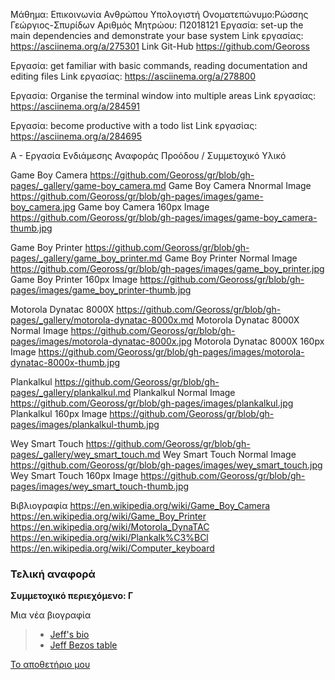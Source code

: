 Μάθημα: Επικοινωνία Ανθρώπου Υπολογιστή
Ονοματεπώνυμο:Ρώσσης Γεώργιος-Σπυρίδων
Αριθμός Μητρώου: Π2018121
Εργασία: set-up the main dependencies and demonstrate your base system
Link εργασίας: https://asciinema.org/a/275301
Link Git-Hub https://github.com/Geoross

Εργασία: get familiar with basic commands, reading documentation and editing files
Link εργασίας: https://asciinema.org/a/278800

Εργασία: Organise the terminal window into multiple areas
Link εργασίας: https://asciinema.org/a/284591

Εργασία: become productive with a todo list
Link εργασίας: https://asciinema.org/a/284695

Α - Εργασία Ενδιάμεσης Αναφοράς Προόδου / Συμμετοχικό Υλικό

 Game Boy Camera https://github.com/Geoross/gr/blob/gh-pages/_gallery/game-boy_camera.md
 Game Boy Camera Nnormal Image https://github.com/Geoross/gr/blob/gh-pages/images/game-boy_camera.jpg
 Game boy Camera 160px Image https://github.com/Geoross/gr/blob/gh-pages/images/game-boy_camera-thumb.jpg
 
 
 Game Boy Printer https://github.com/Geoross/gr/blob/gh-pages/_gallery/game_boy_printer.md
 Game Boy Printer Normal Image https://github.com/Geoross/gr/blob/gh-pages/images/game_boy_printer.jpg
 Game Boy Printer 160px Image https://github.com/Geoross/gr/blob/gh-pages/images/game_boy_printer-thumb.jpg
 
 Motorola Dynatac 8000X https://github.com/Geoross/gr/blob/gh-pages/_gallery/motorola-dynatac-8000x.md
 Motorola Dynatac 8000X Normal Image https://github.com/Geoross/gr/blob/gh-pages/images/motorola-dynatac-8000x.jpg
 Motorola Dynatac 8000X 160px Image 
 https://github.com/Geoross/gr/blob/gh-pages/images/motorola-dynatac-8000x-thumb.jpg
 
 Plankalkul https://github.com/Geoross/gr/blob/gh-pages/_gallery/plankalkul.md
 Plankalkul Normal Image https://github.com/Geoross/gr/blob/gh-pages/images/plankalkul.jpg
 Plankalkul 160px Image https://github.com/Geoross/gr/blob/gh-pages/images/plankalkul-thumb.jpg
 
 
 Wey Smart Touch https://github.com/Geoross/gr/blob/gh-pages/_gallery/wey_smart_touch.md
 Wey Smart Touch Normal Image https://github.com/Geoross/gr/blob/gh-pages/images/wey_smart_touch.jpg
 Wey Smart Touch 160px Image https://github.com/Geoross/gr/blob/gh-pages/images/wey_smart_touch-thumb.jpg
 
 Βιβλιογραφία 
 https://en.wikipedia.org/wiki/Game_Boy_Camera
 https://en.wikipedia.org/wiki/Game_Boy_Printer
 https://en.wikipedia.org/wiki/Motorola_DynaTAC
 https://en.wikipedia.org/wiki/Plankalk%C3%BCl
 https://en.wikipedia.org/wiki/Computer_keyboard
 
 ### Τελική αναφορά


**Συμμετοχικό περιεχόμενο: Γ**

Μια νέα βιογραφία

> - [Jeff's bio](https://github.com/Geoross/gr/blob/gh-pages/_biography/bio-bezoz.md)
> - [Jeff Bezos table](https://github.com/Geoross/gr/blob/gh-pages/_biography/jeff-bezos.md)



[Το αποθετήριο μου](https://github.com/Geoross/gr)

